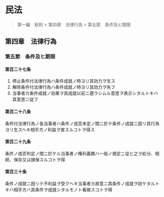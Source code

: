 # 民法

> 第一編　総則 > 第四章　法律行為 > 第五節　条件及ヒ期限

## 第四章　法律行為

### 第五節　条件及ヒ期限

#### 第百二十七条

1. 停止条件付法律行為ハ条件成就ノ時ヨリ其効力ヲ生ス
2. 解除条件付法律行為ハ条件成就ノ時ヨリ其効力ヲ失フ
3. 当事者カ条件成就ノ効果ヲ其成就以前ニ遡ラシムル意思ヲ表示シタルトキハ其意思ニ従フ

#### 第百二十八条

条件付法律行為ノ各当事者ハ条件ノ成否未定ノ間ニ於テ条件ノ成就ニ因リ其行為ヨリ生スヘキ相手方ノ利益ヲ害スルコトヲ得ス

#### 第百二十九条

条件ノ成否判定ノ間ニ於ケル当事者ノ権利義務ハ一般ノ規定ニ従ヒ之ヲ処分、相続、保存又は損保スルコトヲ得

#### 第百三十条

条件ノ成就ニ因リテ不利益ヲ受クヘキ当事者カ故意ニ其条件ノ成就ヲ妨ケタルトキハ相手方ハ其条件ヲ成就シタルモノト看做スコトヲ得
